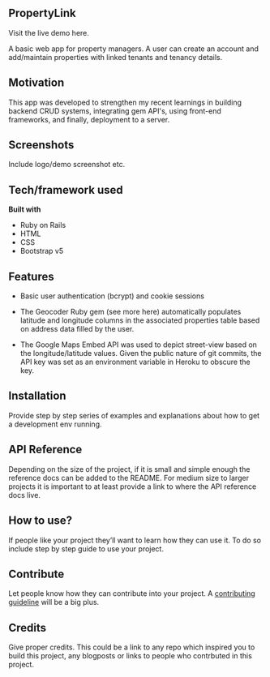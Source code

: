 ## PropertyLink

Visit the live demo here.

A basic web app for property managers. A user can create an account and add/maintain properties with linked tenants and tenancy details.

## Motivation

This app was developed to strengthen my recent learnings in building backend CRUD systems, integrating gem API's, using front-end frameworks, and finally, deployment to a server.

## Screenshots

Include logo/demo screenshot etc.

## Tech/framework used

<b>Built with</b>

- Ruby on Rails
- HTML
- CSS
- Bootstrap v5

## Features

- Basic user authentication (bcrypt) and cookie sessions

- The Geocoder Ruby gem (see more here) automatically populates latitude and longitude columns in the associated properties table based on address data filled by the user.

- The Google Maps Embed API was used to depict street-view based on the longitude/latitude values. Given the public nature of git commits, the API key was set as an environment variable in Heroku to obscure the key.

## Installation

Provide step by step series of examples and explanations about how to get a development env running.

## API Reference

Depending on the size of the project, if it is small and simple enough the reference docs can be added to the README. For medium size to larger projects it is important to at least provide a link to where the API reference docs live.

## How to use?

If people like your project they’ll want to learn how they can use it. To do so include step by step guide to use your project.

## Contribute

Let people know how they can contribute into your project. A [contributing guideline](https://github.com/zulip/zulip-electron/blob/master/CONTRIBUTING.md) will be a big plus.

## Credits

Give proper credits. This could be a link to any repo which inspired you to build this project, any blogposts or links to people who contrbuted in this project.
